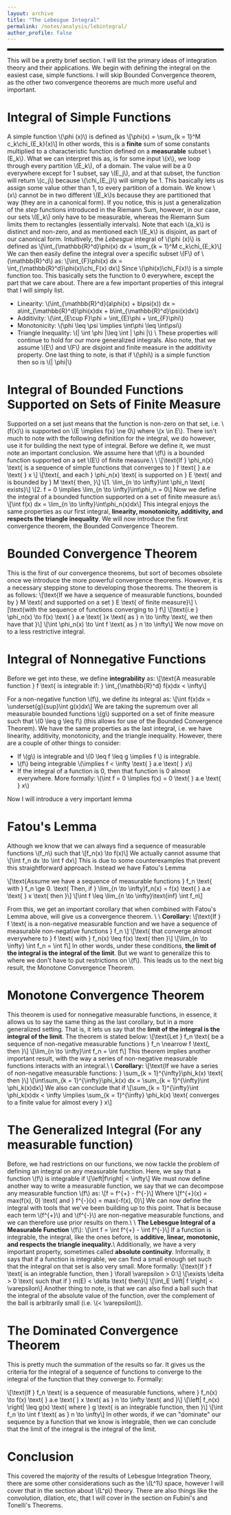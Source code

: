 ```yaml
---
layout: archive
title: "The Lebesgue Integral"
permalink: /notes/analysis/lebintegral/
author_profile: false
--- 
```

<hr style="border: 2px solid black;">
This will be a pretty brief section. I will list the primary ideas of integration theory and their applications. We begin with defining the integral on the easiest case, simple functions. I will skip Bounded Convergence theorem, as the other two convergence theorems are much more useful and important.

Integral of Simple Functions
===
A simple function \\(\phi (x)\\) is defined as
\\[\phi(x) = \sum_{k = 1}^M c_k\chi_{E_k}(x)\\]
In other words, this is a **finite** sum of some constants multiplied to a characteristic function defined on a **measurable** subset \\(E_k\\). What we can interpret this as, is for some input \\(x\\), we loop through every partition \\(E_k\\), of a domain. The value will be a 0 everywhere except for 1 subset, say \\(E_j\\), and at that subset, the function will return \\(c_j\\) because \\(\chi_{E_j}\\) will simply be 1. This basically lets us assign some value other than 1, to every partition of a domain. We know \\(x\\) cannot be in two different \\(E_k\\)s because they are partitioned that way (they are in a canonical form). If you notice, this is just a generalization of the *step* functions introduced in the Riemann Sum, however, in our case, our sets \\(E_k\\) only have to be measurable, whereas the Riemann Sum limits them to rectangles (essentially intervals). Note that each \\(a_k\\) is distinct and non-zero, and as mentioned each \\(E_k\\) is disjoint, as part of our canonical form. Intuitively, the *Lebesgue* integral of \\(\phi (x)\\) is defined as
\\[\int_{\mathbb{R}^d}\phi(x) dx = \sum_{k = 1}^M c_k\chi_{E_k}\\]
We can then easily define the integral over a specific subset \\(F\\) of \\(\mathbb{R}^d\\) as:
\\[\int_{F}\phi(x) dx = \int_{\mathbb{R}^d}\phi(x)\chi_F(x) dx\\]
Since \\(\phi(x)\chi_F(x)\\) is a simple function too. This basically sets the function to 0 everywhere, except the part that we care about. There are a few important properties of this integral that I will simply list.
- Linearity: \\(\int_{\mathbb{R}^d}(a\phi(x) + b\psi(x)) dx = a\int_{\mathbb{R}^d}\phi(x)dx + b\int_{\mathbb{R}^d}\psi(x)dx\\)
- Additivity: \\(\int_{E\cup F}\phi = \int_{E}\phi + \int_{F}\phi\\)
- Monotonicity: \\(\phi \leq \psi \implies \int\phi \leq \int\psi\\)
- Triangle Inequality: \\(\| \int \phi \|\leq \int \| \phi \|\\) \\
These properties will continue to hold for our more generalized integrals. Also note, that we assume \\(E\\) and \\(F\\) are disjoint and finite measure in the additivity property. One last thing to note, is that if \\(\phi\\) is a simple function then so is \\(\| \phi\|\\)

Integral of Bounded Functions Supported on Sets of Finite Measure
===
Supported on a set just means that the function is non-zero on that set, i.e. \\(f(x)\\) is supported on \\(E \implies f(x) \ne 0\\) where \\(x \in E\\). There isn't much to note with the following definition for the integral, we do however, use it for building the next type of integral. Before we define it, we must note an important conclusion. We assume here that \\(f\\) is a bounded function supported on a set \\(E\\) of finite measure.\\
\\
\\[\text{If } \phi_n(x) \text{ is a sequence of simple functions that converges to } f \text{ } a.e \text{ } x \\]
\\[\text{, and each } \phi_n(x) \text{ is supported on } E \text{ and is bounded by } M \text{ then, }\\]
\\[1. \lim_{n \to \infty}\int \phi_n \text{ exists}\\]
\\[2. f = 0 \implies \lim_{n \to \infty}\int\phi_n = 0\\]
Now we define the integral of a bounded function supported on a set of finite measure as:\\
\\[\int f(x) dx = \lim_{n \to \infty}\int\phi_n(x)dx\\]
This integral enjoys the same properties as our first integral, **linearity, monotonicity, additivity, and respects the triangle inequality**. We will now introduce the first convergence theorem, the Bounded Convergence Theorem.

Bounded Convergence Theorem
===
This is the first of our convergence theorems, but sort of becomes obsolete once we introduce the more powerful convergence theorems. However, it is a necessary stepping stone to developing those theorems. The theorem is as follows: 
\\[\text{If we have a sequence of measurable functions, bounded by } M \text{ and supported on a set } E \text{ of finite measure}\\]
\\[\text{with the sequence of functions converging to } f\\]
\\[\text{i.e  } \phi_n(x) \to f(x) \text{ } a.e \text{  }x \text{ as } n \to \infty \text{, we then have that }\\]
\\[\int \phi_n(x) \to \int f \text{ as } n \to \infty\\]
We now move on to a less restrictive integral.


Integral of Nonnegative Functions
===
Before we get into these, we define **integrability** as:
\\[\text{A measurable function } f \text{ is integrable if: } \int_{\mathbb{R}^d} f(x)dx < \infty\\]

For a non-negative function \\(f\\), we define its integral as:
\\[\int f(x)dx = \underset{g}{sup}\int g(x)dx\\]
We are taking the supremum over all measurable bounded functions \\(g\\) supported on a set of finite measure such that \\(0 \leq g \leq f\\) (this allows for use of the Bounded Convergence Theorem). We have the same properties as the last integral, i.e. we have linearity, additivity, monotonicity, and the triangle inequality. However, there are a couple of other things to consider:
- If \\(g\\) is integrable and \\(0 \leq f \leq g \implies f \\) is integrable.
- \\(f\\) being integrable \\(\implies f < \infty \text{ } a.e \text{ } x\\)
- If the integral of a function is 0, then that function is 0 almost everywhere. More formally: \\(\int f = 0 \implies f(x) = 0 \text{ } a.e \text{ } x\\)

Now I will introduce a very important lemma

Fatou's Lemma
===
Although we know that we can always find a sequence of measurable functions \\(f_n\\) such that
\\[f_n(x) \to f(x)\\]
We actually cannot assume that 
\\[\int f_n dx \to \int f dx\\]
This is due to some counterexamples that prevent this straightforward approach. Instead we have Fatou's Lemma

\\[\text{Assume we have a sequence of measurable functions } f_n \text{ with } f_n \ge 0. \text{ Then, if } \lim_{n \to \infty}f_n(x) = f(x) \text{ } a.e \text{ } x \text{ then }\\]
\\[\int f \leq \lim_{n \to \infty}\text{inf} \int f_n\\]

From this, we get an important corollary that when combined with Fatou's Lemma above, will give us a convergence theorem. \\
\\
**Corollary:**
\\[\text{If } f \text{ is a non-negative measurable function and we have a sequence of measurable non-negative functions } f_n \\]
\\[\text{ that converge almost everywhere to } f \text{ with } f_n(x) \leq f(x) \text{ then }\\]
\\[\lim_{n \to \infty} \int f_n = \int f\\]
In other words, under these conditions, **the limit of the integral is the integral of the limit**. But we want to generalize this to where we don't have to put restrictions on \\(f\\). This leads us to the next big result, the Monotone Convergence Theorem.

Monotone Convergence Theorem
===
This theorem is used for nonnegative measurable functions, in essence, it allows us to say the same thing as the last corollary, but in a more generalized setting. That is, it lets us say that the **limit of the integral is the integral of the limit**. The theorem is stated below:
\\[\text{Let } f_n \text{ be a sequence of non-negative measurable functions } f_n \nearrow f \text{, then }\\]
\\[\lim_{n \to \infty}\int f_n = \int f\\]
This theorem implies another important result, with the way a series of non-negative measurable functions interacts with an integral.\\
\\
**Corollary:**
\\[\text{If we have a series of non-negative measurable functions: } \sum_{k = 1}^{\infty}\phi_k(x) \text{ then }\\]
\\[\int\sum_{k = 1}^{\infty}\phi_k(x) dx = \sum_{k = 1}^{\infty}\int \phi_k(x)dx\\]
We also can conclude that if 
\\[\sum_{k = 1}^{\infty}\int \phi_k(x)dx < \infty \implies \\sum_{k = 1}^{\infty} \phi_k(x) \text{ converges to a finite value for almost every } x\\]


The Generalized Integral (For any measurable function)
===
Before, we had restrictions on our functions, we now tackle the problem of defining an integral on any measurable function. Here, we say that a function \\(f\\) is integrable if
\\[\left|f\right| < \infty\\]
We must now define another way to write a measurable function, we say that we can decompose any measurable function \\(f\\) as:
\\[f = f^{+} - f^{-}\\]
Where
\\[f^{+}(x) = max(f(x), 0) \text{    and    } f^{-}(x) = max(-f(x), 0)\\]
We can now define the integral with tools that we've been building up to this point. That is because each term \\(f^{+}\\) and \\(f^{-}\\) are non-negative measurable functions, and we can therefore use prior results on them.\\
\\
**The Lebesgue Integral of a Measurable Function** \\(f\\):
\\[\int f = \int f^{+} - \int f^{-}\\]
If a function is integrable, the integral, like the ones before, is **additive, linear, monotonic, and respects the triangle inequality.**\\
Additionally, we have a very important property, sometimes called **absolute continuity**. Informally, it says that if a function is integrable, we can find a small enough set such that the integral on that set is also very small. More formally:
\\[\text{If } f \text{ is an integrable function, then } \forall \varepsilon > 0:\\]
\\[\exists \delta > 0 \text{ such that if } m(E) < \delta \text{ then}\\]
\\[\int_E \left| f \right| < \varepsilon\\]
Another thing to note, is that we can also find a ball such that the integral of the absolute value of the function, over the complement of the ball is arbitrarily small (i.e. \\(< \varepsilon\\)).


The Dominated Convergence Theorem
===
This is pretty much the summation of the results so far. It gives us the criteria for the integral of a sequence of functions to converge to the integral of the function that they converge to. Formally:

\\[\text{If } f_n \text{ is a sequence of measurable functions, where } f_n(x) \to f(x) \text{ } a.e \text{ } x \text{ as } n \to \infty \text{ and }\\]
\\[\left| f_n(x) \right| \leq g(x) \text{ where } g \text{ is an integrable function, then }\\]
\\[\int f_n \to \int f \text{ as } n \to \infty\\]
In other words, if we can "dominate" our sequence by a function that we know is integrable, then we can conclude that the limit of the integral is the integral of the limit.

Conclusion
===
This covered the majority of the results of Lebesgue Integration Theory, there are some other considerations such as the \\(L^1\\) space, however I will cover that in the section about \\(L^p\\) theory. There are also things like the convolution, dilation, etc, that I will cover in the section on Fubini's and Tonelli's Theorems.

